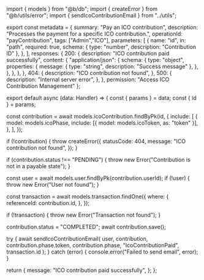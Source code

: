 import { models } from "@b/db";
import { createError } from "@b/utils/error";
import { sendIcoContributionEmail } from "../utils";

export const metadata = {
  summary: "Pay an ICO contribution",
  description: "Processes the payment for a specific ICO contribution.",
  operationId: "payContribution",
  tags: ["Admin","ICO"],
  parameters: [
    {
      name: "id",
      in: "path",
      required: true,
      schema: { type: "number", description: "Contribution ID" },
    },
  ],
  responses: {
    200: {
      description: "ICO contribution paid successfully",
      content: {
        "application/json": {
          schema: {
            type: "object",
            properties: {
              message: { type: "string", description: "Success message" },
            },
          },
        },
      },
    },
    404: {
      description: "ICO contribution not found",
    },
    500: {
      description: "Internal server error",
    },
  },
  permission: "Access ICO Contribution Management"
};

export default async (data: Handler) => {
  const { params } = data;
  const { id } = params;

  const contribution = await models.icoContribution.findByPk(id, {
    include: [
      {
        model: models.icoPhase,
        include: [{ model: models.icoToken, as: "token" }],
      },
    ],
  });

  if (!contribution) {
    throw createError({
      statusCode: 404,
      message: "ICO contribution not found",
    });
  }

  if (contribution.status !== "PENDING") {
    throw new Error("Contribution is not in a payable state");
  }

  const user = await models.user.findByPk(contribution.userId);
  if (!user) {
    throw new Error("User not found");
  }

  const transaction = await models.transaction.findOne({
    where: {
      referenceId: contribution.id,
    },
  });

  if (!transaction) {
    throw new Error("Transaction not found");
  }

  contribution.status = "COMPLETED";
  await contribution.save();

  try {
    await sendIcoContributionEmail(
      user,
      contribution,
      contribution.phase.token,
      contribution.phase,
      "IcoContributionPaid",
      transaction.id
    );
  } catch (error) {
    console.error("Failed to send email", error);
  }

  return {
    message: "ICO contribution paid successfully",
  };
};
